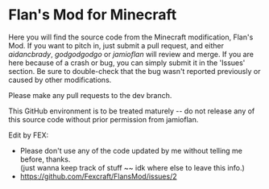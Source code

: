 # Flan's Mod for Minecraft #

Here you will find the source code from the Minecraft modification, Flan's Mod.  If you want to pitch in,
just submit a pull request, and either _aidancbrady_, _godgodgodgo_ or _jamioflan_ will review and merge.  If you are here
because of a crash or bug, you can simply submit it in the 'Issues' section.  Be sure to double-check that
the bug wasn't reported previously or caused by other modifications.

Please make any pull requests to the dev branch.

This GitHub environment is to be treated maturely -- do not release any of this source code without prior
permission from jamioflan.





Edit by FEX:
- Please don't use any of the code updated by me without telling me before, thanks.<br>
(just wanna keep track of stuff ~~ idk where else to leave this info.)
- https://github.com/Fexcraft/FlansMod/issues/2
